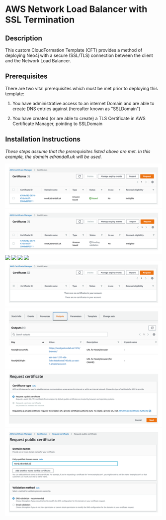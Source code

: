 # AWS Network Load Balancer with SSL Termination

## Description

This custom CloudFormation Template (CFT) provides a method of deploying Neo4j with a secure (SSL/TLS) connection between the client and the Network Load Balancer.

## Prerequisites

There are two vital prerequisites which must be met prior to deploying this template:

1) You have administrative access to an internet Domain and are able to create DNS entries against (hereafter known as "SSLDomain")

2) You have created (or are able to create) a TLS Certificate in AWS Certificate Manager, pointing to SSLDomain

## Installation Instructions

_These steps assume that the prerequisites listed above are met.  In this example, the domain edrandall.uk will be used._

![](images/cert-issued.png?raw=true)
![](images/cert-pending-validation.png?raw=true)
![](images/crt-config?raw=true)
![](images/cname-dns-ownership?raw=true)
![](images/create-cns-for-nlb.png?raw=true)
![](images/neo4j-behind-ssl?raw=true)
![](images/no-certificates.png?raw=true)
![](images/outputs.png?raw=true)
![](images/request-certificate.png?raw=true)
![](images/request-public-certificate.png?raw=true)






